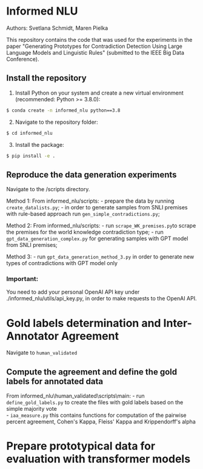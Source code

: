 # Informed NLU
Authors: Svetlana Schmidt, Maren Pielka

This repository contains the code that was used for the experiments in the paper "Generating Prototypes for Contradiction Detection Using Large Language Models and Linguistic Rules" (submitted to the IEEE Big Data Conference).

## Install the repository
1. Install Python on your system and create a new virtual environment (recommended: Python >= 3.8.0):
```bash
$ conda create -n informed_nlu python==3.8
```
2. Navigate to the repository folder:
```bash
$ cd informed_nlu
```
3. Install the package:
```bash
$ pip install -e .
```

## Reproduce the data generation experiments
Navigate to the /scripts directory.

Method 1: 
    From informed_nlu/scripts:
    - prepare the data by running `create_datalists.py`;
    - in order to generate samples from SNLI premises with rule-based approach run `gen_simple_contradictions.py`;

Method 2:
    From informed_nlu/scripts:
    - run `scrape_WK_premises.py`to scrape the premises for the world knowledge contradiction type; 
    - run `gpt_data_generation_complex.py` for generating samples with GPT model from SNLI premises;

Method 3:
    - run `gpt_data_generation_method_3.py` in order to generate new types of contradictions with GPT model only

### Important: 
You need to add your personal OpenAI API key under ./informed_nlu/utils/api_key.py, in order to make requests to the OpenAI API.

# Gold labels determination and Inter-Annotator Agreement
Navigate to `human_validated`
## Compute the agreement and define the gold labels for annotated data
From informed_nlu\human_validated\scripts\main:
    - run `define_gold_labels.py` to create the files with gold labels based on the simple majority vote    
    - `iaa_measure.py` this contains functions for computation of the pairwise percent agreement, Cohen's Kappa, Fleiss' Kappa and Krippendorff's alpha
    

# Prepare prototypical data for evaluation with transformer models



